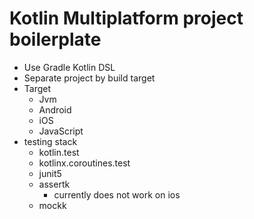 # Kotlin Multiplatform project boilerplate

- Use Gradle Kotlin DSL
- Separate project by build target
- Target
  - Jvm
  - Android
  - iOS
  - JavaScript
- testing stack
  - kotlin.test
  - kotlinx.coroutines.test
  - junit5
  - assertk
    - currently does not work on ios
  - mockk

